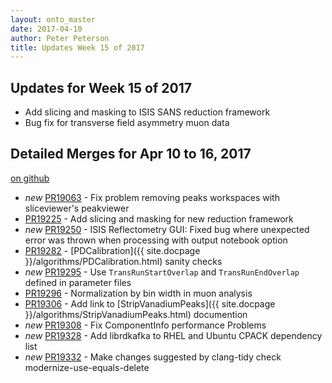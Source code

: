 ```yaml
---
layout: onto_master
date: 2017-04-10
author: Peter Peterson
title: Updates Week 15 of 2017
---
```

Updates for Week 15 of 2017
---------------------------

* Add slicing and masking to ISIS SANS reduction framework
* Bug fix for transverse field asymmetry muon data

Detailed Merges for Apr 10 to 16, 2017
--------------------------------------
[on github](https://github.com/mantidproject/mantid/pulls?q=is%3Apr+merged%3A2017-04-11..2017-04-16)

* *new* [PR19063](https://github.com/mantidproject/mantid/pull/19063) - Fix problem removing peaks workspaces with sliceviewer's peakviewer
* [PR19225](https://github.com/mantidproject/mantid/pull/19225) - Add slicing and masking for new reduction framework
* *new* [PR19250](https://github.com/mantidproject/mantid/pull/19250) - ISIS Reflectometry GUI: Fixed bug where unexpected error was thrown when processing with output notebook option
* [PR19282](https://github.com/mantidproject/mantid/pull/19282) - [PDCalibration]({{ site.docpage }}/algorithms/PDCalibration.html) sanity checks
* *new* [PR19295](https://github.com/mantidproject/mantid/pull/19295) - Use `TransRunStartOverlap` and `TransRunEndOverlap` defined in parameter files
* [PR19296](https://github.com/mantidproject/mantid/pull/19296) - Normalization by bin width in muon analysis
* [PR19306](https://github.com/mantidproject/mantid/pull/19306) - Add link to [StripVanadiumPeaks]({{ site.docpage }}/algorithms/StripVanadiumPeaks.html) documention
* *new* [PR19308](https://github.com/mantidproject/mantid/pull/19308) - Fix ComponentInfo performance Problems
* *new* [PR19328](https://github.com/mantidproject/mantid/pull/19328) - Add librdkafka to RHEL and Ubuntu CPACK dependency list
* *new* [PR19332](https://github.com/mantidproject/mantid/pull/19332) - Make changes suggested by clang-tidy check modernize-use-equals-delete

